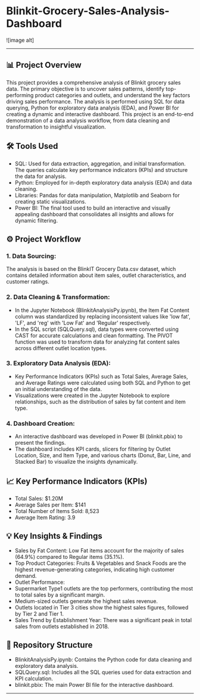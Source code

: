 # Blinkit-Grocery-Sales-Analysis-Dashboard
![image alt]

---

## 📊 Project Overview
This project provides a comprehensive analysis of Blinkit grocery sales data. The primary objective is to uncover sales patterns, identify top-performing product categories and outlets, and understand the key factors driving sales performance. The analysis is performed using SQL for data querying, Python for exploratory data analysis (EDA), and Power BI for creating a dynamic and interactive dashboard.
This project is an end-to-end demonstration of a data analysis workflow, from data cleaning and transformation to insightful visualization.


## 🛠️ Tools Used
* SQL: Used for data extraction, aggregation, and initial transformation. The queries calculate key performance indicators (KPIs) and structure the data for analysis.
* Python: Employed for in-depth exploratory data analysis (EDA) and data cleaning.
* Libraries: Pandas for data manipulation, Matplotlib and Seaborn for creating static visualizations.
* Power BI: The final tool used to build an interactive and visually appealing dashboard that consolidates all insights and allows for dynamic filtering.


## ⚙️ Project Workflow
### 1. Data Sourcing:
The analysis is based on the BlinkIT Grocery Data.csv dataset, which contains detailed information about item sales, outlet characteristics, and customer ratings.
### 2. Data Cleaning & Transformation:
* In the Jupyter Notebook (BlinkitAnalysisPy.ipynb), the Item Fat Content column was standardized by replacing inconsistent values like 'low fat', 'LF', and 'reg' with 'Low Fat' and 'Regular' respectively.
* In the SQL script (SQLQuery.sql), data types were converted using CAST for accurate calculations and clean formatting. The PIVOT function was used to transform data for analyzing fat content sales across different outlet location types.
### 3. Exploratory Data Analysis (EDA):
* Key Performance Indicators (KPIs) such as Total Sales, Average Sales, and Average Ratings were calculated using both SQL and Python to get an initial understanding of the data.
* Visualizations were created in the Jupyter Notebook to explore relationships, such as the distribution of sales by fat content and item type.
### 4. Dashboard Creation:
* An interactive dashboard was developed in Power BI (blinkit.pbix) to present the findings.
* The dashboard includes KPI cards, slicers for filtering by Outlet Location, Size, and Item Type, and various charts (Donut, Bar, Line, and Stacked Bar) to visualize the insights dynamically.
 

## 📈 Key Performance Indicators (KPIs)
* Total Sales: $1.20M
* Average Sales per Item: $141
* Total Number of Items Sold: 8,523
* Average Item Rating: 3.9


## 💡 Key Insights & Findings
* Sales by Fat Content: Low Fat items account for the majority of sales (64.9%) compared to Regular items (35.1%).
* Top Product Categories: Fruits & Vegetables and Snack Foods are the highest revenue-generating categories, indicating high customer demand.
* Outlet Performance:
 * Supermarket Type1 outlets are the top performers, contributing the most to total sales by a significant margin.
 * Medium-sized outlets generate the highest sales revenue.
 * Outlets located in Tier 3 cities show the highest sales figures, followed by Tier 2 and Tier 1.
* Sales Trend by Establishment Year: There was a significant peak in total sales from outlets established in 2018.
 

## 📁 Repository Structure
* BlinkitAnalysisPy.ipynb: Contains the Python code for data cleaning and exploratory data analysis.
* SQLQuery.sql: Includes all the SQL queries used for data extraction and KPI calculation.
* blinkit.pbix: The main Power BI file for the interactive dashboard.
---





